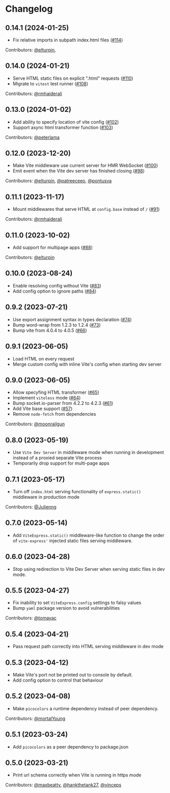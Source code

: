 # Changelog

## 0.14.1 (2024-01-25)

- Fix relative imports in subpath index.html files ([#114](https://github.com/szymmis/vite-express/pull/114))

Contributors: [@elturpin](https://github.com/elturpin),

## 0.14.0 (2024-01-21)

- Serve HTML static files on explicit ".html" requests ([#110](https://github.com/szymmis/vite-express/pull/110))
- Migrate to `vitest` test runner ([#108](https://github.com/szymmis/vite-express/pull/108))

Contributors: [@rmhaiderali](https://github.com/rmhaiderali)

## 0.13.0 (2024-01-02)

- Add ability to specify location of vite config ([#102](https://github.com/szymmis/vite-express/pull/102))
- Support async html transformer function ([#103](https://github.com/szymmis/vite-express/pull/103))

Contributors: [@peterlama](https://github.com/peterlama)

## 0.12.0 (2023-12-20)

- Make Vite middleware use current server for HMR WebSocket ([#100](https://github.com/szymmis/vite-express/pull/100))
- Emit event when the Vite dev server has finished closing ([#98](https://github.com/szymmis/vite-express/pull/98))

Contributors: [@elturpin](https://github.com/elturpin), [@patreeceeo](https://github.com/patreeceeo), [@pontusva](https://github.com/pontusva)

## 0.11.1 (2023-11-17)

- Mount middlewares that serve HTML at `config.base` instead of `/` ([#91](https://github.com/szymmis/vite-express/pull/91))

Contributors: [@rmhaiderali](https://github.com/rmhaiderali)

## 0.11.0 (2023-10-02)

- Add support for multipage apps ([#88](https://github.com/szymmis/vite-express/pull/88))

Contributors: [@elturpin](https://github.com/elturpin)

## 0.10.0 (2023-08-24)

- Enable resolving config without Vite ([#83](https://github.com/szymmis/vite-express/pull/83))
- Add config option to ignore paths ([#84](https://github.com/szymmis/vite-express/pull/84))

## 0.9.2 (2023-07-21)

- Use export assignment syntax in types declaration ([#74](https://github.com/szymmis/vite-express/pull/73))
- Bump word-wrap from 1.2.3 to 1.2.4 ([#73](https://github.com/szymmis/vite-express/pull/73))
- Bump vite from 4.0.4 to 4.0.5 ([#66](https://github.com/szymmis/vite-express/pull/66))

## 0.9.1 (2023-06-05)

- Load HTML on every request
- Merge custom config with inline Vite's config when starting dev server

## 0.9.0 (2023-06-05)

- Allow specyfing HTML transformer ([#65](https://github.com/szymmis/vite-express/pull/65))
- Implement `viteless` mode ([#64](https://github.com/szymmis/vite-express/pull/64))
- Bump socket.io-parser from 4.2.2 to 4.2.3 ([#61](https://github.com/szymmis/vite-express/pull/61))
- Add Vite base support ([#57](https://github.com/szymmis/vite-express/pull/57))
- Remove `node-fetch` from dependencies

Contributors: [@moonrailgun](https://github.com/moonrailgun)

## 0.8.0 (2023-05-19)

- Use `Vite Dev Server` in middleware mode when running in development instead of a proxied separate Vite process
- Temporarily drop support for multi-page apps

## 0.7.1 (2023-05-17)

- Turn off `index.html` serving functionality of `express.static()` middleware in production mode

Contributors: [@Julienng](https://github.com/Julienng)

## 0.7.0 (2023-05-14)

- Add `ViteExpress.static()` middleware-like function to change the order of `vite-express'` injected static files serving middleware.

## 0.6.0 (2023-04-28)

- Stop using redirection to Vite Dev Server when serving static files in dev mode.

## 0.5.5 (2023-04-27)

- Fix inability to set `ViteExpress.config` settings to falsy values
- Bump `yaml` package version to avoid vulnerabilities

Contributors: [@tomayac](https://github.com/tomayac)

## 0.5.4 (2023-04-21)

- Pass request path correctly into HTML serving middleware in dev mode

## 0.5.3 (2023-04-12)

- Make Vite's port not be printed out to console by default.
- Add config option to control that behaviour

## 0.5.2 (2023-04-08)

- Make `picocolors` a runtime dependency instead of peer dependency.

Contributors: [@mortalYoung](https://github.com/mortalYoung)

## 0.5.1 (2023-03-24)

- Add `picocolors` as a peer dependency to package.json

## 0.5.0 (2023-03-21)

- Print url schema correctly when Vite is running in https mode

Contributors: [@maxbeatty](https://github.com/maxbeatty), [@hankthetank27](https://github.com/hankthetank27), [@vinceps](https://github.com/vinceps)
